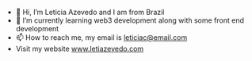 - 👋 Hi, I’m Leticia Azevedo and I am from Brazil
- 🌱 I’m currently learning web3 development along with some front end development 
- 📫 How to reach me, my email is leticiac@email.com
- Visit my website www.letiazevedo.com
